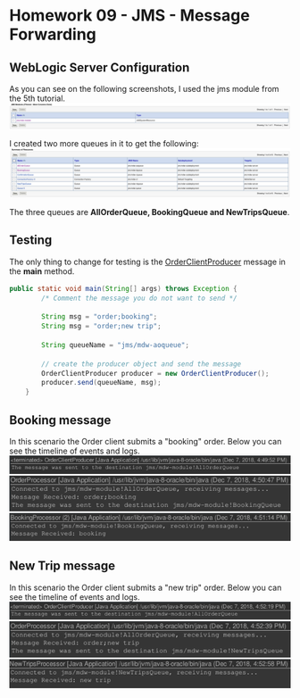 # Homework 09 - JMS - Message Forwarding

## WebLogic Server Configuration

As you can see on the following screenshots, I used the jms module from the 5th tutorial.  
![jms module](assets/console1.PNG)

I created two more queues in it to get the following:
![jms queues](assets/console.PNG)

The three queues are **AllOrderQueue, BookingQueue and NewTripsQueue**.

## Testing

The only thing to change for testing is the [OrderClientProducer](https://gitlab.fit.cvut.cz/mi-mdw/B181/en/picarnic/blob/master/homeworks/hw09/orderclient/src/jms/OrderClientProducer.java)
message in the **main** method.
```java
public static void main(String[] args) throws Exception {
    	/* Comment the message you do not want to send */
    	
    	String msg = "order;booking";
        String msg = "order;new trip";
        
        String queueName = "jms/mdw-aoqueue";
        
        // create the producer object and send the message
        OrderClientProducer producer = new OrderClientProducer();
        producer.send(queueName, msg);
    }

```

## Booking message

In this scenario the Order client submits a "booking" order. Below you can see the timeline of events and logs.
![jms module](assets/1.PNG)  
![jms module](assets/2.PNG)  
![jms module](assets/3.PNG)  

## New Trip message

In this scenario the Order client submits a "new trip" order. Below you can see the timeline of events and logs.
![jms module](assets/4.PNG)  
![jms module](assets/5.PNG)  
![jms module](assets/6.PNG)  